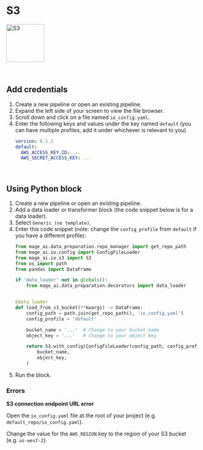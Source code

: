 # S3

<img
  alt="S3"
  src="https://upload.wikimedia.org/wikipedia/commons/thumb/b/bc/Amazon-S3-Logo.svg/1712px-Amazon-S3-Logo.svg.png"
  height="100"
/>

<br />

## Add credentials

1. Create a new pipeline or open an existing pipeline.
1. Expand the left side of your screen to view the file browser.
1. Scroll down and click on a file named `io_config.yaml`.
1. Enter the following keys and values under the key named `default` (you can have multiple
profiles, add it under whichever is relevant to you)
    ```yaml
    version: 0.1.1
    default:
      AWS_ACCESS_KEY_ID: ...
      AWS_SECRET_ACCESS_KEY: ...
    ```

<br />

## Using Python block

1. Create a new pipeline or open an existing pipeline.
1. Add a data loader or transformer block
(the code snippet below is for a data loader).
1. Select `Generic (no template)`.
1. Enter this code snippet (note: change the `config_profile` from `default` if you have a different profile):
    ```python
    from mage_ai.data_preparation.repo_manager import get_repo_path
    from mage_ai.io.config import ConfigFileLoader
    from mage_ai.io.s3 import S3
    from os import path
    from pandas import DataFrame

    if 'data_loader' not in globals():
        from mage_ai.data_preparation.decorators import data_loader


    @data_loader
    def load_from_s3_bucket(**kwargs) -> DataFrame:
        config_path = path.join(get_repo_path(), 'io_config.yaml')
        config_profile = 'default'

        bucket_name = '...'  # Change to your bucket name
        object_key = '...'   # Change to your object key

        return S3.with_config(ConfigFileLoader(config_path, config_profile)).load(
            bucket_name,
            object_key,
        )
    ```
1. Run the block.

### Errors

<b>S3 connection endpoint URL error</b>

Open the `io_config.yaml` file at the root of your project (e.g. `default_repo/io_config.yaml`).

Change the value for the `AWS_REGION` key to the region of your S3 bucket (e.g. `us-west-2`).

<br />
